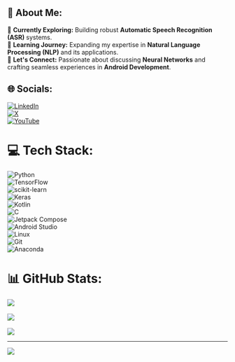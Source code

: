 ## 💫 About Me:  
🔭 **Currently Exploring:** Building robust **Automatic Speech Recognition (ASR)** systems.  
🌱 **Learning Journey:** Expanding my expertise in **Natural Language Processing (NLP)** and its applications.  
💬 **Let's Connect:** Passionate about discussing **Neural Networks** and crafting seamless experiences in **Android Development**.  

## 🌐 Socials:  
[![LinkedIn](https://img.shields.io/badge/LinkedIn-%230077B5.svg?logo=linkedin&logoColor=white)](https://www.linkedin.com/in/pranavkumar512)  
[![X](https://img.shields.io/badge/X-black.svg?logo=X&logoColor=white)](https://x.com/pranav51286)  
[![YouTube](https://img.shields.io/badge/YouTube-%23FF0000.svg?logo=YouTube&logoColor=white)](https://youtube.com/@@sugardevs)  

# 💻 Tech Stack:  
![Python](https://img.shields.io/badge/python-3670A0?style=for-the-badge&logo=python&logoColor=ffdd54)  
![TensorFlow](https://img.shields.io/badge/TensorFlow-%23FF6F00.svg?style=for-the-badge&logo=TensorFlow&logoColor=white)  
![scikit-learn](https://img.shields.io/badge/scikit--learn-%23F7931E.svg?style=for-the-badge&logo=scikit-learn&logoColor=white)  
![Keras](https://img.shields.io/badge/Keras-%23D00000.svg?style=for-the-badge&logo=Keras&logoColor=white)   
![Kotlin](https://img.shields.io/badge/kotlin-%237F52FF.svg?style=for-the-badge&logo=kotlin&logoColor=white)  
![C](https://img.shields.io/badge/c-%2300599C.svg?style=for-the-badge&logo=c&logoColor=white)  
![Jetpack Compose](https://img.shields.io/badge/Jetpack%20Compose-%2300C4CC.svg?style=for-the-badge)  
![Android Studio](https://img.shields.io/badge/Android%20Studio-%233DDC84.svg?style=for-the-badge&logo=android-studio&logoColor=white)  
![Linux](https://img.shields.io/badge/Linux-FCC624?style=for-the-badge)  
![Git](https://img.shields.io/badge/git-%23F05033.svg?style=for-the-badge&logo=git&logoColor=white)  
![Anaconda](https://img.shields.io/badge/Anaconda-%2344A833.svg?style=for-the-badge&logo=anaconda&logoColor=white)  

# 📊 GitHub Stats:  
![](https://github-readme-stats.vercel.app/api?username=pranav5127&theme=material-palenight&hide_border=false&include_all_commits=false&count_private=false)<br/>  
![](https://github-readme-streak-stats.herokuapp.com/?user=pranav5127&theme=material-palenight&hide_border=false)<br/>  
![](https://github-readme-stats.vercel.app/api/top-langs/?username=pranav5127&theme=material-palenight&hide_border=false&include_all_commits=false&count_private=false&layout=compact)  

---  
[![](https://visitcount.itsvg.in/api?id=pranav5127&icon=0&color=0)](https://visitcount.itsvg.in)  


